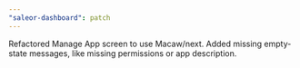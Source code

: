 ```yaml
---
"saleor-dashboard": patch
---
```


Refactored Manage App screen to use Macaw/next. Added missing empty-state messages, like missing permissions or app description.
